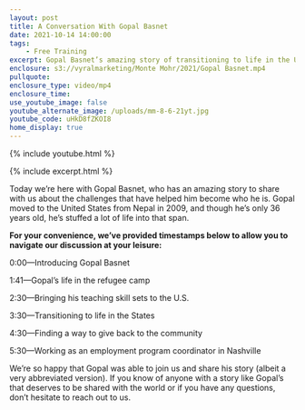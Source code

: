 ```yaml
---
layout: post
title: A Conversation With Gopal Basnet
date: 2021-10-14 14:00:00
tags:
    - Free Training
excerpt: Gopal Basnet’s amazing story of transitioning to life in the U.S.
enclosure: s3://vyralmarketing/Monte Mohr/2021/Gopal Basnet.mp4
pullquote:
enclosure_type: video/mp4
enclosure_time:
use_youtube_image: false
youtube_alternate_image: /uploads/mm-8-6-21yt.jpg
youtube_code: uHkD8fZKOI8
home_display: true
---
```

{% include youtube.html %}

{% include excerpt.html %}

Today we’re here with Gopal Basnet, who has an amazing story to share with us about the challenges that have helped him become who he is. Gopal moved to the United States from Nepal in 2009, and though he’s only 36 years old, he’s stuffed a lot of life into that span.

**For your convenience, we’ve provided timestamps below to allow you to navigate our discussion at your leisure:**

0:00—Introducing Gopal Basnet

1:41—Gopal’s life in the refugee camp

2:30—Bringing his teaching skill sets to the U.S.

3:30—Transitioning to life in the States

4:30—Finding a way to give back to the community&nbsp;

5:30—Working as an employment program coordinator in Nashville

We’re so happy that Gopal was able to join us and share his story (albeit a very abbreviated version). If you know of anyone with a story like Gopal’s that deserves to be shared with the world or if you have any questions, don’t hesitate to reach out to us.
